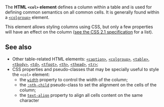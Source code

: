 <!-- <short-description> -->
The **HTML `<col>` element** defines a column within a table and is used
for defining common semantics on all common cells. It is generally found
within a [`<colgroup>`](/en-US/docs/Web/HTML/Element/colgroup) element.
<!-- </short-description> -->

<!-- <overview> -->
This element allows styling columns using CSS, but only a few properties
will have an effect on the column ([see the CSS 2.1
specification](https://www.w3.org/TR/CSS21/tables.html#columns) for a
list).
<!-- </overview> -->

<!-- <usage-notes> -->
<!-- </usage-notes> -->

<!-- <see-also> -->
See also
--------

-   Other table-related HTML elements:
    [`<caption>`](/en-US/docs/Web/HTML/Element/caption),
    [`<colgroup>`](/en-US/docs/Web/HTML/Element/colgroup),
    [`<table>`](/en-US/docs/Web/HTML/Element/table),
    [`<tbody>`](/en-US/docs/Web/HTML/Element/tbody),
    [`<td>`](/en-US/docs/Web/HTML/Element/td),
    [`<tfoot>`](/en-US/docs/Web/HTML/Element/tfoot),
    [`<th>`](/en-US/docs/Web/HTML/Element/th),
    [`<thead>`](/en-US/docs/Web/HTML/Element/thead),
    [`<tr>`](/en-US/docs/Web/HTML/Element/tr);
-   CSS properties and pseudo-classes that may be specially useful to
    style the `<col>` element:
    -   the
        [`width`](/en-US/docs/Web/CSS/width)
        property to control the width of the column;
    -   the
        [`:nth-child`](/en-US/docs/Web/CSS/:nth-child)
        pseudo-class to set the alignment on the cells of the column;
    -   the
        [`text-align`](/en-US/docs/Web/CSS/text-align)
        property to align all cells content on the same character

<!-- </see-also> -->
